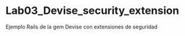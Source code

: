Lab03_Devise_security_extension
===============================

Ejemplo Rails de la gem Devise con extensiones de seguridad
